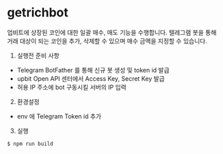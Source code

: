 ﻿# getrichbot
업비트에 상장된 코인에 대한 일괄 매수, 매도 기능을 수행합니다. 텔레그램 봇을 통해 거래 대상이 되는 코인을 추가, 삭제할 수 있으며 매수 금액을 지정할 수 있습니다. 
<br/>

1. 실행전 준비 사항
 - Telegram BotFather 를 통해 신규 봇 생성 및 token id 발급
 - upbit Open API 센터에서 Access Key, Secret Key 발급
 - 허용 IP 주소에 bot 구동시킬 서버의 IP 입력

2. 환경설정
 - env 에 Telegram Token id 추가

3. 실행
```  
$ npm run build
```

